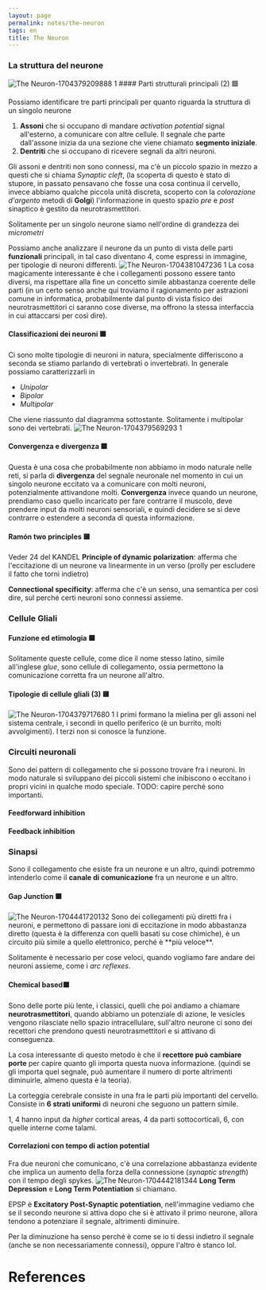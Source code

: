 ```yaml
---
layout: page
permalink: notes/the-neuron
tags: en
title: The Neuron
---
```


### La struttura del neurone

<img src="/images/notes/The Neuron-1704379209888 1.jpeg" alt="The Neuron-1704379209888 1">
#### Parti strutturali principali (2) 🟩

Possiamo identificare tre parti principali per quanto riguarda la struttura di un singolo neurone
1. **Assoni** che si occupano di mandare *activation potential* signal all'esterno, a comunicare con altre cellule. Il segnale che parte dall'assone inizia da una sezione che viene chiamato **segmento iniziale**.
2. **Dentriti** che si occupano di ricevere segnali da altri neuroni.

Gli assoni e dentriti non sono connessi, ma c'è un piccolo spazio in mezzo a questi che si chiama *Synaptic cleft*, (la scoperta di questo è stato di stupore, in passato pensavano che fosse una cosa continua il cervello, invece abbiamo qualche piccola unità discreta, scoperto con la *colorazione d'argento* metodi di **Golgi**) l'informazione in questo spazio *pre* e *post* sinaptico è gestito da neurotrasmettitori.

Solitamente per un singolo neurone siamo nell'ordine di grandezza dei *micrometri*

Possiamo anche analizzare il neurone da un punto di vista delle parti **funzionali** principali, in tal caso diventano 4, come espressi in immagine, per tipologie di neuroni differenti.
<img src="/images/notes/The Neuron-1704381047236 1.jpeg" alt="The Neuron-1704381047236 1">
La cosa magicamente interessante è che i collegamenti possono essere tanto diversi, ma rispettare alla fine un concetto simile abbastanza coerente delle parti (in un certo senso anche qui troviamo il ragionamento per astrazioni comune in informatica, probabilmente dal punto di vista fisico dei neurotrasmettitori ci saranno cose diverse, ma offrono la stessa interfaccia in cui attaccarsi per così dire).

#### Classificazioni dei neuroni 🟩
Ci sono molte tipologie di neuroni in natura, specialmente differiscono a seconda se stiamo parlando di vertebrati o invertebrati.
In generale possiamo caratterizzarli in 
- *Unipolar*
- *Bipolar*
- *Multipolar*

Che viene riassunto dal diagramma sottostante.
Solitamente i multipolar sono dei vertebrati.
<img src="/images/notes/The Neuron-1704379569293 1.jpeg" alt="The Neuron-1704379569293 1">

#### Convergenza e divergenza 🟩

Questa è una cosa che probabilmente non abbiamo in modo naturale nelle reti, si parla di **divergenza** del segnale neuronale nel momento in cui un singolo neurone eccitato va a comunicare con molti neuroni, potenzialmente attivandone molti.
**Convergenza** invece quando un neurone, prendiamo caso quello incaricato per fare contrarre il muscolo, deve prendere input da molti neuroni sensoriali, e quindi decidere se si deve contrarre o estendere a seconda di questa informazione.

#### Ramón two principles 🟨
Veder 24 del KANDEL
**Principle of dynamic polarization**: afferma che l'eccitazione di un neurone va linearmente in un verso (prolly per escludere il fatto che torni indietro)

**Connectional specificity**: afferma che c'è un senso, una semantica per così dire, sul perché certi neuroni sono connessi assieme.


### Cellule Gliali
#### Funzione ed etimologia 🟩
Solitamente queste cellule, come dice il nome stesso latino, simile all'inglese *glue*, sono cellule di collegamento, ossia permettono la comunicazione corretta fra un neurone all'altro.

#### Tipologie di cellule gliali (3) 🟨
<img src="/images/notes/The Neuron-1704379717680 1.jpeg" alt="The Neuron-1704379717680 1">
I primi formano la mielina per gli assoni nel sistema centrale, i secondi in quello periferico (è un burrito, molti avvolgimenti).
I terzi non si conosce la funzione.

### Circuiti neuronali

Sono dei pattern di collegamento che si possono trovare fra i neuroni. In modo naturale si sviluppano dei piccoli sistemi che inibiscono o eccitano i propri vicini in qualche modo speciale.
TODO: capire perché sono importanti.
#### Feedforward inhibition

#### Feedback inhibition

### Sinapsi
Sono il collegamento che esiste fra un neurone e un altro, quindi potremmo intenderlo come il **canale di comunicazione** fra un neurone e un altro.
#### Gap Junction 🟩
<img src="/images/notes/The Neuron-1704441720132.jpeg" alt="The Neuron-1704441720132">
Sono dei collegamenti più diretti fra i neuroni, e permettono di passare ioni di eccitazione in modo abbastanza diretto (questa è la differenza con quelli basati su cose chimiche), è un circuito più simile a quello elettronico, perché è **più veloce**.

Solitamente è necessario per cose veloci, quando vogliamo fare andare dei neuroni assieme, come i *arc reflexes*.

#### Chemical based🟩
Sono delle porte più lente, i classici, quelli che poi andiamo a chiamare **neurotrasmettitori**, quando abbiamo un potenziale di azione, le vesicles vengono rilasciate nello spazio intracellulare, sull'altro neurone ci sono dei recettori che prendono questi neurotrasmettitori e si attivano di conseguenza.

La cosa interessante di questo metodo è che il **recettore può cambiare porte** per capire quanto gli importa questa nuova informazione. (quindi se gli importa quel segnale, può aumentare il numero di porte altrimenti diminuirle, almeno questa è la teoria).



La corteggia cerebrale consiste in una fra le parti più importanti del cervello. Consiste in **6 strati uniformi** di neuroni che seguono un pattern simile.

1, 4 hanno input da *higher* cortical areas, 4 da parti sottocorticali, 6, con quelle interne come talami.

#### Correlazioni con tempo di action potential
Fra due neuroni che comunicano, c'è una correlazione abbastanza evidente che implica un aumento della forza della connessione (*synaptic strength*)  con il tempo degli spykes.
<img src="/images/notes/The Neuron-1704442181344.jpeg" alt="The Neuron-1704442181344">
**Long Term Depression** e **Long Term Potentiation** si chiamano.

EPSP è **Excitatory Post-Synaptic potentiation**, nell'immagine vediamo che se il secondo neurone si attiva dopo che si è attivato il primo neurone, allora tendono a potenziare il segnale, altrimenti diminuire.

Per la diminuzione ha senso perché è come se io ti dessi indietro il segnale (anche se non necessariamente connessi), oppure l'altro è stanco lol.




# References